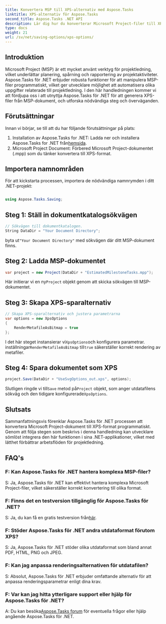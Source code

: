 ```yaml
---
title: Konvertera MSP till XPS-alternativ med Aspose.Tasks
linktitle: XPS-alternativ för Aspose.Tasks
second_title: Aspose.Tasks .NET API
description: Lär dig hur du konverterar Microsoft Project-filer till XPS-format med Aspose.Tasks för .NET. Enkel integration, robust funktionalitet.
type: docs
weight: 21
url: /sv/net/saving-options/xps-options/
---
```

## Introduktion
Microsoft Project (MSP) är ett mycket använt verktyg för projektledning, vilket underlättar planering, spårning och rapportering av projektaktiviteter. Aspose.Tasks för .NET erbjuder robusta funktioner för att manipulera MSP-filer programmatiskt, vilket ger utvecklare möjlighet att automatisera olika uppgifter relaterade till projektledning. I den här handledningen kommer vi att fördjupa oss i att utnyttja Aspose.Tasks för .NET för att generera XPS-filer från MSP-dokument, och utforska nödvändiga steg och överväganden.
## Förutsättningar
Innan vi börjar, se till att du har följande förutsättningar på plats:
1.  Installation av Aspose.Tasks for .NET: Ladda ner och installera Aspose.Tasks for .NET från[hemsida](https://releases.aspose.com/tasks/net/).
2. Microsoft Project Document: Förbered Microsoft Project-dokumentet (.mpp) som du tänker konvertera till XPS-format.

## Importera namnområden
För att kickstarta processen, importera de nödvändiga namnrymden i ditt .NET-projekt:
```csharp

using Aspose.Tasks.Saving;
```

## Steg 1: Ställ in dokumentkatalogsökvägen
```csharp
// Sökvägen till dokumentkatalogen.
String DataDir = "Your Document Directory";
```
 byta ut`"Your Document Directory"` med sökvägen där ditt MSP-dokument finns.
## Steg 2: Ladda MSP-dokumentet
```csharp
var project = new Project(DataDir + "EstimatedMilestoneTasks.mpp");
```
 Här initierar vi en ny`Project` objekt genom att skicka sökvägen till MSP-dokumentet.
## Steg 3: Skapa XPS-sparalternativ
```csharp
// Skapa XPS-sparalternativ och justera parametrarna
var options = new XpsOptions
{
    RenderMetafileAsBitmap = true
};
```
 I det här steget instansierar vi`XpsOptions`och konfigurera parametrar. inställningar`RenderMetafileAsBitmap` till`true` säkerställer korrekt rendering av metafiler.
## Steg 4: Spara dokumentet som XPS
```csharp
project.Save(DataDir + "UseSvgOptions_out.xps", options);
```
 Slutligen ringde vi till`Save` metod på`Project` objekt, som anger utdatafilens sökväg och den tidigare konfigurerade`XpsOptions`.

## Slutsats
Sammanfattningsvis förenklar Aspose.Tasks för .NET processen att konvertera Microsoft Project-dokument till XPS-format programmatiskt. Genom att följa stegen som beskrivs i denna handledning kan utvecklare sömlöst integrera den här funktionen i sina .NET-applikationer, vilket med lätthet förbättrar arbetsflöden för projektledning.
## FAQ's
### F: Kan Aspose.Tasks för .NET hantera komplexa MSP-filer?
S: Ja, Aspose.Tasks för .NET kan effektivt hantera komplexa Microsoft Project-filer, vilket säkerställer korrekt konvertering till olika format.
### F: Finns det en testversion tillgänglig för Aspose.Tasks för .NET?
 S: Ja, du kan få en gratis testversion från[här](https://releases.aspose.com/).
### F: Stöder Aspose.Tasks för .NET andra utdataformat förutom XPS?
S: Ja, Aspose.Tasks för .NET stöder olika utdataformat som bland annat PDF, HTML, PNG och JPEG.
### F: Kan jag anpassa renderingsalternativen för utdatafilen?
S: Absolut, Aspose.Tasks för .NET erbjuder omfattande alternativ för att anpassa renderingsparametrar enligt dina krav.
### F: Var kan jag hitta ytterligare support eller hjälp för Aspose.Tasks för .NET?
 A: Du kan besöka[Aspose.Tasks forum](https://forum.aspose.com/c/tasks/15) för eventuella frågor eller hjälp angående Aspose.Tasks för .NET.